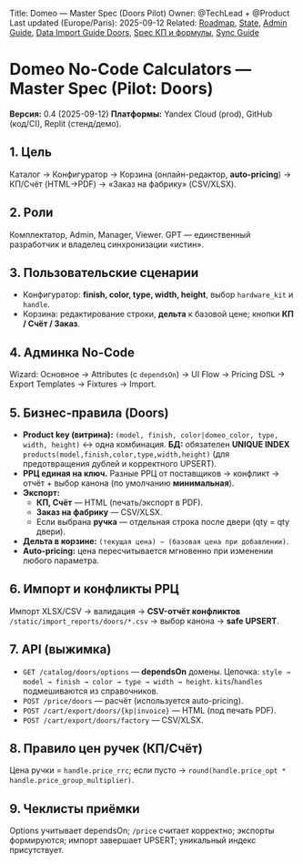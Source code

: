 Title: Domeo — Master Spec (Doors Pilot)
Owner: @TechLead + @Product
Last updated (Europe/Paris): 2025-09-12
Related: [Roadmap](./roadmap.md), [State](./state.md), [Admin Guide](./admin_guide.md),
         [Data Import Guide Doors](./data_import_guide_doors.md), [Spec КП и формулы](./spec_kp_formulas.md),
         [Sync Guide](./sync_guide.md)

# Domeo No-Code Calculators — Master Spec (Pilot: Doors)

**Версия:** 0.4 (2025-09-12)
**Платформы:** Yandex Cloud (prod), GitHub (код/CI), Replit (стенд/демо).

## 1. Цель
Каталог → Конфигуратор → Корзина (онлайн-редактор, **auto-pricing**) → КП/Счёт (HTML→PDF) → «Заказ на фабрику» (CSV/XLSX).

## 2. Роли
Комплектатор, Admin, Manager, Viewer. GPT — единственный разработчик и владелец синхронизации «истин».

## 3. Пользовательские сценарии
- Конфигуратор: **finish, color, type, width, height**, выбор `hardware_kit` и `handle`.
- Корзина: редактирование строки, **дельта** к базовой цене; кнопки **КП / Счёт / Заказ**.

## 4. Админка No-Code
Wizard: Основное → Attributes (с `dependsOn`) → UI Flow → Pricing DSL → Export Templates → Fixtures → Import.

## 5. Бизнес-правила (Doors)
- **Product key (витрина):** `(model, finish, color|domeo_color, type, width, height)` ↔ одна комбинация.
  **БД:** обязателен **UNIQUE INDEX** `products(model,finish,color,type,width,height)` (для предотвращения дублей и корректного UPSERT).
- **РРЦ единая на ключ.** Разные РРЦ от поставщиков → конфликт → отчёт + выбор канона (по умолчанию **минимальная**).
- **Экспорт:**
  - **КП, Счёт** — HTML (печать/экспорт в PDF).
  - **Заказ на фабрику** — CSV/XLSX.
  - Если выбрана **ручка** — отдельная строка после двери (qty = qty двери).
- **Дельта в корзине:** `(текущая цена) − (базовая цена при добавлении)`.
- **Auto-pricing:** цена пересчитывается мгновенно при изменении любого параметра.

## 6. Импорт и конфликты РРЦ
Импорт XLSX/CSV → валидация → **CSV-отчёт конфликтов** `/static/import_reports/doors/*.csv` → выбор канона → **safe UPSERT**.

## 7. API (выжимка)
- `GET /catalog/doors/options` — **dependsOn** домены. Цепочка: `style → model → finish → color → type → width → height`.
  `kits`/`handles` подмешиваются из справочников.
- `POST /price/doors` — расчёт (используется auto-pricing).
- `POST /cart/export/doors/{kp|invoice}` — HTML (под печать PDF).
- `POST /cart/export/doors/factory` — CSV/XLSX.

## 8. Правило цен ручек (КП/Счёт)
Цена ручки = `handle.price_rrc`; если пусто → `round(handle.price_opt * handle.price_group_multiplier)`.

## 9. Чеклисты приёмки
Options учитывает dependsOn; `/price` считает корректно; экспорты формируются; импорт завершает UPSERT; уникальный индекс присутствует.
